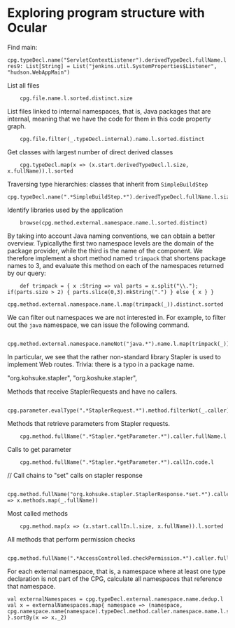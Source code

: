 # Exploring program structure with Ocular

Find main:

```
cpg.typeDecl.name("ServletContextListener").derivedTypeDecl.fullName.l
res9: List[String] = List("jenkins.util.SystemProperties$Listener", "hudson.WebAppMain")
```

List all files

```
	cpg.file.name.l.sorted.distinct.size
```

List files linked to internal namespaces, that is, Java packages that
are internal, meaning that we have the code for them in this code
property graph.

```
	cpg.file.filter(_.typeDecl.internal).name.l.sorted.distinct 
```

Get classes with largest number of direct derived classes

```
	cpg.typeDecl.map(x => (x.start.derivedTypeDecl.l.size, x.fullName)).l.sorted 
```

Traversing type hierarchies: classes that inherit from `SimpleBuildStep`

```
cpg.typeDecl.name(".*SimpleBuildStep.*").derivedTypeDecl.fullName.l.size
```

Identify libraries used by the application

```
	browse(cpg.method.external.namespace.name.l.sorted.distinct)
```

By taking into account Java naming conventions, we can obtain a better
overview. Typicallythe first two namespace levels are the domain of
the package provider, while the third is the name of the component. We
therefore implement a short method named `trimpack` that shortens
package names to 3, and evaluate this method on each of the namespaces
returned by our query:

```
	def trimpack = { x :String => val parts = x.split("\\."); if(parts.size > 2) { parts.slice(0,3).mkString(".") } else { x } }
	cpg.method.external.namespace.name.l.map(trimpack(_)).distinct.sorted
```


We can filter out namespaces we are not interested in. For example, to
filter out the `java` namespace, we can issue the following command.

```
	cpg.method.external.namespace.nameNot("java.*").name.l.map(trimpack(_)).distinct.sorted
```

In particular, we see that the rather non-standard library Stapler is
used to implement Web routes. Trivia: there is a typo in a package
name.

"org.kohsuke.stapler",
"org.koshuke.stapler",

Methods that receive StaplerRequests and have no callers.

```
	cpg.parameter.evalType(".*StaplerRequest.*").method.filterNot(_.caller).name.l
```

Methods that retrieve parameters from Stapler requests.

```
	cpg.method.fullName(".*Stapler.*getParameter.*").caller.fullName.l
```

Calls to get parameter

```
	cpg.method.fullName(".*Stapler.*getParameter.*").callIn.code.l
```

// Call chains to "set" calls on stapler response

```
	cpg.method.fullName("org.kohsuke.stapler.StaplerResponse.*set.*").calledBy(cpg.method).newCallChain.l.map(x => x.methods.map(_.fullName))
```

Most called methods

```
	cpg.method.map(x => (x.start.callIn.l.size, x.fullName)).l.sorted
```

All methods that perform permission checks
```
	cpg.method.fullName(".*AccessControlled.checkPermission.*").caller.fullName.l
```


For each external namespace, that is, a namespace where at least one type declaration is not part of the CPG, calculate all namespaces that reference that namespace.

```
val externalNamespaces = cpg.typeDecl.external.namespace.name.dedup.l
val x = externalNamespaces.map{ namespace => (namespace, cpg.namespace.name(namespace).typeDecl.method.caller.namespace.name.l.sorted.distinct.size) }.sortBy(x => x._2) 
```


